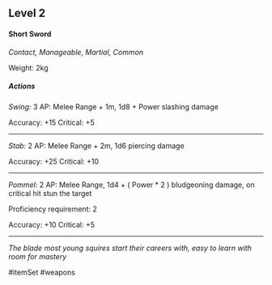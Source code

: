## Level 2
#### Short Sword
*Contact, Manageable, Martial, Common*

Weight: 2kg

##### Actions

*Swing:* 3 AP: Melee Range + 1m, 1d8 + Power slashing damage

Accuracy: +15
Critical: +5

---

*Stab:* 2 AP: Melee Range + 2m, 1d6 piercing damage

Accuracy: +25
Critical: +10

---

*Pommel:* 2 AP: Melee Range, 1d4 + ( Power * 2 ) bludgeoning damage, on critical hit stun the target

Proficiency requirement: 2

Accuracy: +10
Critical: +5

---
*The blade most young squires start their careers with, easy to learn with room for mastery*

#itemSet #weapons 